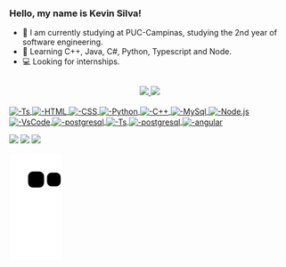 ###  Hello, my name is Kevin Silva!
- :telescope: I am currently studying at PUC-Campinas, studying the 2nd year of software engineering.
- :seedling: Learning C++, Java, C#, Python, Typescript and Node.
- :computer: Looking for internships.
  ##
<div align="center">
  <a href="https://github.com/Kevin-Silva-Dev">
  <img height="150em" src="https://github-readme-stats.vercel.app/api?username=Kevin-Silva-Dev&show_icons=true&theme=dark&include_all_commits=true&count_private=true"/>
  <img height="150em" src="https://github-readme-stats.vercel.app/api/top-langs/?username=Kevin-Silva-Dev&layout=compact&langs_count=7&theme=dark"/>
</div>
  <div style="display: inline_block"><br>
  <img align="center" alt="-Ts" height="30" width="100" src="https://cdn.jsdelivr.net/gh/devicons/devicon/icons/javascript/javascript-plain.svg" />
  <img align="center" alt="-HTML" height="30" width="80" src="https://cdn.jsdelivr.net/gh/devicons/devicon/icons/html5/html5-plain.svg" />
  <img align="center" alt="-CSS" height="30" width="80" src="https://cdn.jsdelivr.net/gh/devicons/devicon/icons/css3/css3-plain.svg" />
  <img align="center" alt="-Python" height="30" width="100" src="https://cdn.jsdelivr.net/gh/devicons/devicon/icons/python/python-plain.svg" />
  <img align="center" alt="-C++" height="30" width="80" src="https://cdn.jsdelivr.net/gh/devicons/devicon/icons/cplusplus/cplusplus-line.svg" />
  <img align="center" alt="-MySql" height="35" width="80" src="https://cdn.jsdelivr.net/gh/devicons/devicon/icons/mysql/mysql-plain.svg" />
  <img align="center" alt="-Node.js" height="30" width="80" src="https://cdn.jsdelivr.net/gh/devicons/devicon/icons/nodejs/nodejs-plain.svg" />
  <img align="center" alt="-VsCode" height="30" width="80" src="https://cdn.jsdelivr.net/gh/devicons/devicon/icons/vscode/vscode-plain.svg" />
  <img align="center" alt="-postgresql" height="40" width="80" src="https://cdn.jsdelivr.net/gh/devicons/devicon/icons/postgresql/postgresql-plain-wordmark.svg" />
  <img align="center" alt="-Ts" height="30" width="80" src="https://cdn.jsdelivr.net/gh/devicons/devicon/icons/typescript/typescript-original.svg" />
  <img align="center" alt="-postgresql" height="40" width="80" src="https://cdn.jsdelivr.net/gh/devicons/devicon/icons/java/java-original.svg" />
  <img align="center" alt="-angular" height="40" width="80" style="right: 30px" src="https://cdn.jsdelivr.net/gh/devicons/devicon/icons/angularjs/angularjs-original.svg" />
</div>
  <div>
    <p></p>
  <a href="https://www.instagram.com/kevinrsilva" target="_blank"><img src="https://img.shields.io/badge/-Instagram-%23E4405F?style=for-the-badge&logo=instagram&logoColor=dark" target="_blank"></a>
  <a href = "mailto:kivim2018@gmail.com"><img src="https://img.shields.io/badge/-Gmail-%23333?style=for-the-badge&logo=gmail&logoColor=white" target="_blank"></a>
  <a href= "https://www.linkedin.com/in/kevin-silva-back-end/" target="_blank"><img src="https://img.shields.io/badge/-LinkedIn-%230077B5?style=for-the-badge&logo=linkedin&logoColor=white" target="_blank"></a> 
    
  ![Snake animation](https://github.com/Kevin-Silva-Dev/Kevin-Silva-Dev/blob/output/github-contribution-grid-snake.svg)
</div>
